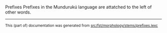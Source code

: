Prefixes
Prefixes in the Mundurukú language are attatched to the left of other words.

* * *

<small>This (part of) documentation was generated from [src/fst/morphology/stems/prefixes.lexc](https://github.com/giellalt/lang-myu/blob/main/src/fst/morphology/stems/prefixes.lexc)</small>

